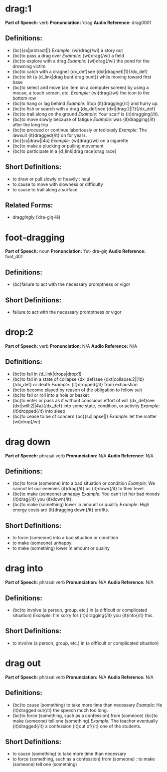 # drag:1

**Part of Speech:** verb
**Pronunciation:** ˈdrag
**Audio Reference:** drag0001

## Definitions:
- {bc}{sx|protract||} 
  *Example:* {wi}drag{/wi} a story out
- {bc}to pass a drag over 
  *Example:* {wi}drag{/wi} a field
- {bc}to explore with a drag 
  *Example:* {wi}drag{/wi} the pond for the drowning victim
- {bc}to catch with a dragnet {dx_def}see {dxt|dragnet||1}{/dx_def}
- {bc}to hit (a {d_link|drag bunt|drag bunt}) while moving toward first base
- {bc}to select and move (an item on a computer screen) by using a mouse, a touch screen, etc. 
  *Example:* {wi}drag{/wi} the icon to the bottom row
- {bc}to hang or lag behind 
  *Example:* Stop {it}dragging{/it} and hurry up.
- {bc}to fish or search with a drag {dx_def}see {dxt|drag:2||1}{/dx_def}
- {bc}to trail along on the ground 
  *Example:* Your scarf is {it}dragging{/it}.
- {bc}to move slowly because of fatigue 
  *Example:* was {it}dragging{/it} after the long trip
- {bc}to proceed or continue laboriously or tediously 
  *Example:* The lawsuit {it}dragged{/it} on for years.
- {bc}{sx|draw||4a} 
  *Example:* {wi}drag{/wi} on a cigarette
- {bc}to make a plucking or pulling movement
- {bc}to participate in a {d_link|drag race|drag race}

## Short Definitions:
- to draw or pull slowly or heavily : haul
- to cause to move with slowness or difficulty
- to cause to trail along a surface

## Related Forms:
- drag*ging*ly (ˈdra-giŋ-lē)
# foot-dragging

**Part of Speech:** noun
**Pronunciation:** ˈfu̇t-ˌdra-giŋ
**Audio Reference:** foot_d01

## Definitions:
- {bc}failure to act with the necessary promptness or vigor

## Short Definitions:
- failure to act with the necessary promptness or vigor
# drop:2

**Part of Speech:** verb
**Pronunciation:** N/A
**Audio Reference:** N/A

## Definitions:
- {bc}to fall in {d_link|drops|drop:1}
- {bc}to fall in a state of collapse {dx_def}see {dxt|collapse:2||1b}{/dx_def} or death 
  *Example:* {it}dropped{/it} from exhaustion
- {bc}to become played by reason of the obligation to follow suit
- {bc}to fall or roll into a hole or basket
- {bc}to enter or pass as if without conscious effort of will {dx_def}see {dxt|will:2||4a}{/dx_def} into some state, condition, or activity 
  *Example:* {it}dropped{/it} into sleep
- {bc}to cease to be of concern {bc}{sx|lapse||} 
  *Example:* let the matter {wi}drop{/wi}
# drag down

**Part of Speech:** phrasal verb
**Pronunciation:** N/A
**Audio Reference:** N/A

## Definitions:
- {bc}to force (someone) into a bad situation or condition 
  *Example:* We cannot let our enemies {it}drag{/it} us {it}down{/it} to their level.
- {bc}to make (someone) unhappy 
  *Example:* You can't let her bad moods {it}drag{/it} you {it}down{/it}.
- {bc}to make (something) lower in amount or quality 
  *Example:* High energy costs are {it}dragging down{/it} profits.

## Short Definitions:
- to force (someone) into a bad situation or condition
- to make (someone) unhappy
- to make (something) lower in amount or quality
# drag into

**Part of Speech:** phrasal verb
**Pronunciation:** N/A
**Audio Reference:** N/A

## Definitions:
- {bc}to involve (a person, group, etc.) in (a difficult or complicated situation) 
  *Example:* I'm sorry for {it}dragging{/it} you {it}into{/it} this.

## Short Definitions:
- to involve (a person, group, etc.) in (a difficult or complicated situation)
# drag out

**Part of Speech:** phrasal verb
**Pronunciation:** N/A
**Audio Reference:** N/A

## Definitions:
- {bc}to cause (something) to take more time than necessary 
  *Example:* He {it}dragged out{/it} the speech much too long.
- {bc}to force (something, such as a confession) from (someone) {bc}to make (someone) tell one (something) 
  *Example:* The teacher eventually {it}dragged{/it} a confession {it}out of{/it} one of the students.

## Short Definitions:
- to cause (something) to take more time than necessary
- to force (something, such as a confession) from (someone) : to make (someone) tell one (something)

